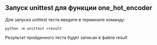 ## Запуск unittest для функции one_hot_encoder


Для запуска unittest теста введите в терминале
команду:

```
python -m unittest >result
```

Результат пройденного теста будет записан в файле result